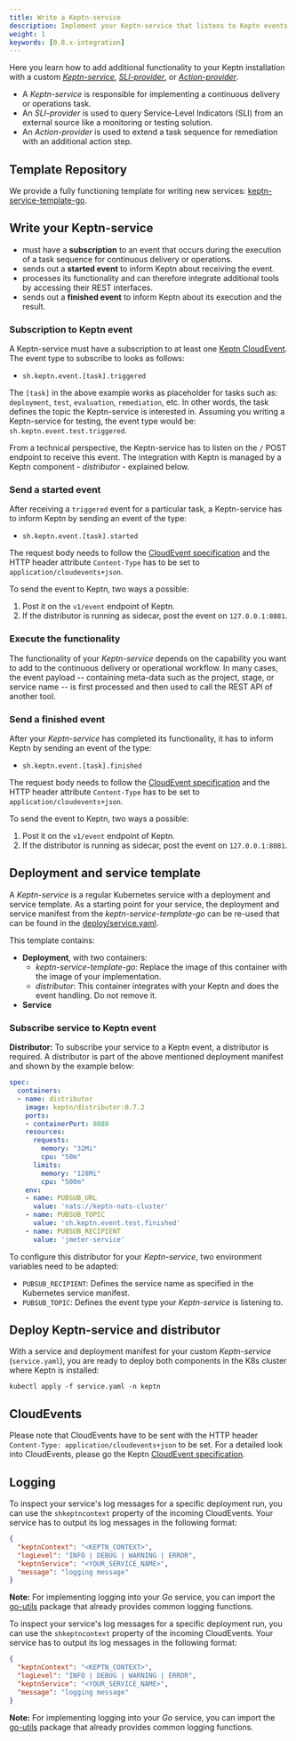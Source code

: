 ```yaml
---
title: Write a Keptn-service
description: Implement your Keptn-service that listens to Keptn events and extends your Keptn with certain functionality.
weight: 1
keywords: [0.8.x-integration]
---
```


Here you learn how to add additional functionality to your Keptn installation with a custom [*Keptn-service*](#keptn-service), [*SLI-provider*](../sli_provider), or [*Action-provider*](../action_provider). 

* A *Keptn-service* is responsible for implementing a continuous delivery or operations task.
* An *SLI-provider* is used to query Service-Level Indicators (SLI) from an external source like a monitoring or testing solution. 
* An *Action-provider* is used to extend a task sequence for remediation with an additional action step.  

## Template Repository

We provide a fully functioning template for writing new services: [keptn-service-template-go](https://github.com/keptn-sandbox/keptn-service-template-go).

## Write your Keptn-service

* must have a **subscription** to an event that occurs during the execution of a task sequence for continuous delivery or operations. 
* sends out a **started event** to inform Keptn about receiving the event.
* processes its functionality and can therefore integrate additional tools by accessing their REST interfaces. 
* sends out a **finished event** to inform Keptn about its execution and the result. 

### Subscription to Keptn event

A Keptn-service must have a subscription to at least one [Keptn CloudEvent](https://github.com/keptn/spec/blob/0.1.5/cloudevents.md). The event type to subscribe to looks as follows:

- `sh.keptn.event.[task].triggered`

The `[task]` in the above example works as placeholder for tasks such as: `deployment`, `test`, `evaluation`, `remediation`, etc. In other words, the task defines the topic the Keptn-service is interested in. Assuming you writing a Keptn-service for testing, the event type would be: `sh.keptn.event.test.triggered`.

From a technical perspective, the Keptn-service has to listen on the `/` POST endpoint to receive this event. The integration with Keptn is managed by a Keptn component - *distributor* - explained below. 

### Send a started event

After receiving a `triggered` event for a particular task, a Keptn-service has to inform Keptn by sending an event of the type: 

- `sh.keptn.event.[task].started`

The request body needs to follow the [CloudEvent specification](https://github.com/keptn/spec/blob/0.1.5/cloudevents.md) and the HTTP header attribute `Content-Type` has to be set to `application/cloudevents+json`. 

To send the event to Keptn, two ways a possible: 

1. Post it on the `v1/event` endpoint of Keptn.
1. If the distributor is running as sidecar, post the event on `127.0.0.1:8081`.

### Execute the functionality

The functionality of your *Keptn-service* depends on the capability you want to add to the continuous delivery or operational workflow. In many cases, the event payload -- containing meta-data such as the project, stage, or service name -- is first processed and then used to call the REST API of another tool.  

### Send a finished event

After your *Keptn-service* has completed its functionality, it has to inform Keptn by sending an event of the type: 

- `sh.keptn.event.[task].finished`

The request body needs to follow the [CloudEvent specification](https://github.com/keptn/spec/blob/0.1.5/cloudevents.md) and the HTTP header attribute `Content-Type` has to be set to `application/cloudevents+json`. 

To send the event to Keptn, two ways a possible: 

1. Post it on the `v1/event` endpoint of Keptn.
1. If the distributor is running as sidecar, post the event on `127.0.0.1:8081`.

## Deployment and service template

A *Keptn-service* is a regular Kubernetes service with a deployment and service template. As a starting point for your service, the deployment and service manifest from the *keptn-service-template-go* can be re-used that can be found in the [deploy/service.yaml](https://github.com/keptn-sandbox/keptn-service-template-go/blob/master/deploy/service.yaml).

This template contains: 

* **Deployment**, with two containers:
  * *keptn-service-template-go*: Replace the image of this container with the image of your implementation. 
  * *distributor*: This container integrates with your Keptn and does the event handling. Do not remove it.
* **Service**

### Subscribe service to Keptn event

**Distributor:** To subscribe your service to a Keptn event, a distributor is required. A distributor is part of the above mentioned deployment manifest and shown by the example below:

```yaml
spec:
  containers:
  - name: distributor
    image: keptn/distributor:0.7.2
    ports:
    - containerPort: 8080
    resources:
      requests:
        memory: "32Mi"
        cpu: "50m"
      limits:
        memory: "128Mi"
        cpu: "500m"
    env:
    - name: PUBSUB_URL
      value: 'nats://keptn-nats-cluster'
    - name: PUBSUB_TOPIC
      value: 'sh.keptn.event.test.finished'
    - name: PUBSUB_RECIPIENT
      value: 'jmeter-service'
```

To configure this distributor for your *Keptn-service*, two environment variables need to be adapted: 

* `PUBSUB_RECIPIENT`: Defines the service name as specified in the Kubernetes service manifest.
* `PUBSUB_TOPIC`: Defines the event type your *Keptn-service* is listening to. 

## Deploy Keptn-service and distributor

With a service and deployment manifest for your custom *Keptn-service* (`service.yaml`), you are ready to deploy both components in the K8s cluster where Keptn is installed: 

```console
kubectl apply -f service.yaml -n keptn
```

## CloudEvents

Please note that CloudEvents have to be sent with the HTTP header `Content-Type: application/cloudevents+json` to be set.
For a detailed look into CloudEvents, please go the Keptn [CloudEvent specification](https://github.com/keptn/spec/blob/0.1.5/cloudevents.md). 

## Logging

To inspect your service's log messages for a specific deployment run, you can use the `shkeptncontext` property of the incoming CloudEvents. Your service has to output its log messages in the following format:

```json
{
  "keptnContext": "<KEPTN_CONTEXT>",
  "logLevel": "INFO | DEBUG | WARNING | ERROR",
  "keptnService": "<YOUR_SERVICE_NAME>",
  "message": "logging message"
}
```

**Note:** For implementing logging into your *Go* service, you can import the [go-utils](https://github.com/keptn/go-utils) package that already provides common logging functions. 

To inspect your service's log messages for a specific deployment run, you can use the `shkeptncontext` property of the incoming CloudEvents. Your service has to output its log messages in the following format:

```json
{
  "keptnContext": "<KEPTN_CONTEXT>",
  "logLevel": "INFO | DEBUG | WARNING | ERROR",
  "keptnService": "<YOUR_SERVICE_NAME>",
  "message": "logging message"
}
```

**Note:** For implementing logging into your *Go* service, you can import the [go-utils](https://github.com/keptn/go-utils) package that already provides common logging functions. 
